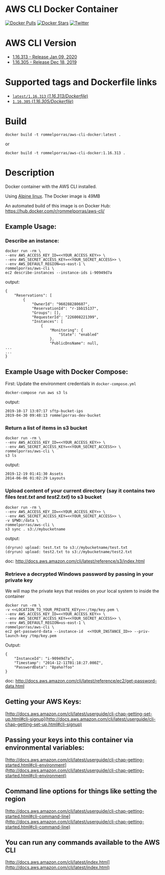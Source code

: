 # AWS CLI Docker Container
[![Docker Pulls](https://img.shields.io/docker/pulls/rommelporras/aws-cli.svg)](https://hub.docker.com/r/rommelporras/aws-cli/)
[![Docker Stars](https://img.shields.io/docker/stars/rommelporras/aws-cli.svg)](https://hub.docker.com/r/rommelporras/aws-cli/)
[![Twitter](https://img.shields.io/twitter/url/https/github.com/sekka1/aws-cli-docker.svg?style=social)](https://twitter.com/intent/tweet?text=AWS%20CLI%20in%20a%20%40Docker%20container%20%40AWSCLI:&url=https://hub.docker.com/r/rommelporras/aws-cli)


# AWS CLI Version

* [1.16.313 - Release Jan 09, 2020](https://github.com/aws/aws-cli/releases/tag/1.16.313)
* [1.16.305 - Release Dec 18, 2019](https://github.com/aws/aws-cli/releases/tag/1.16.305)

# Supported tags and Dockerfile links

- [`latest/1.16.313` (*1.16.313/Dockerfile*)](https://github.com/rommelporras/aws-cli/tree/master/1.16.313)
- [`1.16.305` (*1.16.305/Dockerfile*)](https://github.com/rommelporras/aws-cli/tree/master/1.16.305)

# Build

```
docker build -t rommelporras/aws-cli-docker:latest .
```
or
```
docker build -t rommelporras/aws-cli-docker:1.16.313 .
```
# Description

Docker container with the AWS CLI installed.

Using [Alpine linux](https://hub.docker.com/_/alpine/).  The Docker image is 49MB

An automated build of this image is on Docker Hub: https://hub.docker.com/r/rommelporras/aws-cli/

## Example Usage:

### Describe an instance:

    docker run -rm \
    --env AWS_ACCESS_KEY_ID=<<YOUR_ACCESS_KEY>> \
    --env AWS_SECRET_ACCESS_KEY=<<YOUR_SECRET_ACCESS>> \
    --env AWS_DEFAULT_REGION=us-east-1 \
    rommelporras/aws-cli \
    ec2 describe-instances --instance-ids i-90949d7a

output:

    {
        "Reservations": [
            {
                "OwnerId": "960288280607",
                "ReservationId": "r-1bb15137",
                "Groups": [],
                "RequesterId": "226008221399",
                "Instances": [
                    {
                        "Monitoring": {
                            "State": "enabled"
                        },
                        "PublicDnsName": null,
    ...
    ...
    }

## Example Usage with Docker Compose:
First: Update the environment credentials in `docker-compose.yml`

`docker-compose run aws s3 ls`

output:

    2019-10-17 13:07:17 sftp-bucket-ips
    2019-04-30 09:48:13 rommelporras-dev-bucket



### Return a list of items in s3 bucket

    docker run -rm \
    --env AWS_ACCESS_KEY_ID=<<YOUR_ACCESS_KEY>> \
    --env AWS_SECRET_ACCESS_KEY=<<YOUR_SECRET_ACCESS>> \
    rommelporras/aws-cli \
    s3 ls

output:

    2019-12-19 01:41:30 Assets
    2014-06-06 01:02:29 Layouts

### Upload content of your current directory (say it contains two files _test.txt_ and _test2.txt_) to s3 bucket

    docker run -rm \
    --env AWS_ACCESS_KEY_ID=<<YOUR_ACCESS_KEY>> \
    --env AWS_SECRET_ACCESS_KEY=<<YOUR_SECRET_ACCESS>> \
    -v $PWD:/data \
    rommelporras/aws-cli \
    s3 sync . s3://mybucketname

output:

    (dryrun) upload: test.txt to s3://mybucketname/test.txt
    (dryrun) upload: test2.txt to s3://mybucketname/test2.txt

doc: http://docs.aws.amazon.com/cli/latest/reference/s3/index.html

### Retrieve a decrypted Windows password by passing in your private key
We will map the private keys that resides on your local system to inside the container

    docker run -rm \
    -v <<LOCATION_TO_YOUR_PRIVATE_KEYy>>:/tmp/key.pem \
    --env AWS_ACCESS_KEY_ID=<<YOUR_ACCESS_KEY>> \
    --env AWS_SECRET_ACCESS_KEY=<<YOUR_SECRET_ACCESS>> \
    --env AWS_DEFAULT_REGION=us-east-1 \
    rommelporras/aws-cli \
    ec2 get-password-data --instance-id  <<YOUR_INSTANCE_ID>> --priv-launch-key /tmp/key.pem

Output:

    {
        "InstanceId": "i-90949d7a",
        "Timestamp": "2014-12-11T01:18:27.000Z",
        "PasswordData": "8pa%o?foo"
    }

doc: http://docs.aws.amazon.com/cli/latest/reference/ec2/get-password-data.html

## Getting your AWS Keys:

[http://docs.aws.amazon.com/cli/latest/userguide/cli-chap-getting-set-up.html#cli-signup](http://docs.aws.amazon.com/cli/latest/userguide/cli-chap-getting-set-up.html#cli-signup)

## Passing your keys into this container via environmental variables:

[http://docs.aws.amazon.com/cli/latest/userguide/cli-chap-getting-started.html#cli-environment](http://docs.aws.amazon.com/cli/latest/userguide/cli-chap-getting-started.html#cli-environment)

## Command line options for things like setting the region

[http://docs.aws.amazon.com/cli/latest/userguide/cli-chap-getting-started.html#cli-command-line](http://docs.aws.amazon.com/cli/latest/userguide/cli-chap-getting-started.html#cli-command-line)

## You can run any commands available to the AWS CLI

[http://docs.aws.amazon.com/cli/latest/index.html](http://docs.aws.amazon.com/cli/latest/index.html)